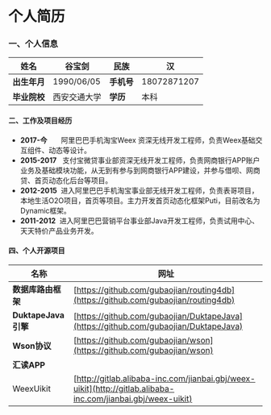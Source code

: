 # 个人简历

<a name="q2YWI"></a>
### 一、个人信息
| **姓名** | 谷宝剑 | **民族** | 汉 |
| --- | --- | --- | --- |
| **出生年月** | 1990/06/05 | **手机号** | 18072871207 |
| **毕业院校** | 西安交通大学 | **学历** | 本科 |

<a name="sUNhs"></a>
#### 二、工作及项目经历

- **2017-今**       阿里巴巴手机淘宝Weex 资深无线开发工程师，负责Weex基础交互组件、动态等设计。
- **2015-2017**   支付宝微贷事业部资深无线开发工程师，负责网商银行APP账户业务及基础模块功能，从无到有参与到网商银行APP建设，并参与借呗、网商贷、首页动态化后台等项目。
- **2012-2015**  进入阿里巴巴手机淘宝事业部无线开发工程师，负责表哥项目，本地生活O2O项目，首页等项目。主力开发首页动态化框架Puti，目前改名为Dynamic框架。
- **2011-2012**  进入阿里巴巴营销平台事业部Java开发工程师，负责试用中心、天天特价产品业务开发。
<a name="LNpyF"></a>
#### 四、个人开源项目
| **名称** | 网址 |
| --- | --- |
| **数据库路由框架** | [https://github.com/gubaojian/routing4db](https://github.com/gubaojian/routing4db) |
| **DuktapeJava引擎** | [https://github.com/gubaojian/DuktapeJava](https://github.com/gubaojian/DuktapeJava) |
| **Wson协议** | [https://github.com/gubaojian/wson](https://github.com/gubaojian/wson) |
| **汇读APP** |  |
| WeexUikit | [http://gitlab.alibaba-inc.com/jianbai.gbj/weex-uikit](http://gitlab.alibaba-inc.com/jianbai.gbj/weex-uikit) |
